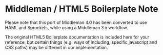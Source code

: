 # Middleman / HTML5 Boilerplate Note

Please note that this port of Middleman 4.0 has been converted to use HAML and Sprockets, while using a Middleman 3.x workflow.

The original HTML5 Boilerplate documentation is included here for your reference, but certain things (e.g. ways of including, specific javascript and CSS paths) may be different in our implementation.